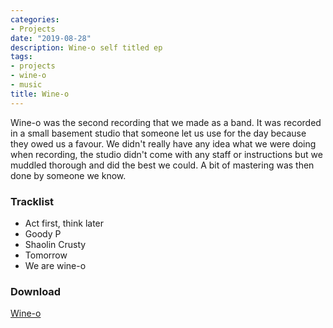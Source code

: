 ```yaml
---
categories:
- Projects
date: "2019-08-28"
description: Wine-o self titled ep
tags:
- projects
- wine-o
- music
title: Wine-o
---
```


Wine-o was the second recording that we made as a band. It was recorded in a small basement studio that someone let us use for the day because they owed us a favour. We didn't really have any idea what we were doing when recording, the studio didn't come with any staff or instructions but we muddled thorough and did the best we could. A bit of mastering was then done by someone we know.

### Tracklist 
* Act first, think later
* Goody P
* Shaolin Crusty
* Tomorrow
* We are wine-o

### Download
<a href="https://www.jameschip.io/files/music/wineo.tar.gz" download>Wine-o</a>
